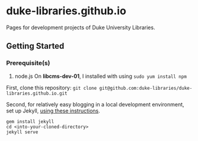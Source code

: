 duke-libraries.github.io
========================

Pages for development projects of Duke University Libraries.

## Getting Started

### Prerequisite(s)
1. node.js 
On **libcms-dev-01**, I installed with using `sudo yum install npm`

First, clone this repository:
`git clone git@github.com:duke-libraries/duke-libraries.github.io.git`

Second, for relatively easy blogging in a local development environment, set up Jekyll, [using these instructions](http://jekyllrb.com/docs/quickstart/).

```
gem install jekyll
cd <into-your-cloned-directory>
jekyll serve
```

